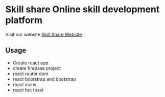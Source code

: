 # Skill share Online skill development platform

Visit our website [Skill Share Website](https://skill-share-client.web.app/).

## Usage

* Create react app
* create firebase project
* react router dom
* react bootstrap and bootstrap
* react icons
* react hot toast 